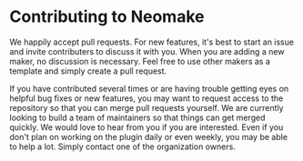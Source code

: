 # Contributing to Neomake

We happily accept pull requests. For new features, it's best to start an issue and invite contributers to discuss it with you. When you are adding a new maker, no discussion is necessary. Feel free to use other makers as a template and simply create a pull request.

If you have contributed several times or are having trouble getting eyes on helpful bug fixes or new features, you may want to request access to the repository so that you can merge pull requests yourself. We are currently looking to build a team of maintainers so that things can get merged quickly. We would love to hear from you if you are interested. Even if you don't plan on working on the plugin daily or even weekly, you may be able to help a lot. Simply contact one of the organization owners.
